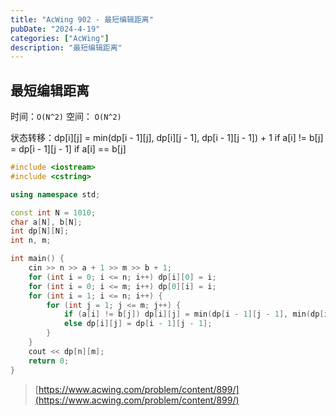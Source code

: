 ```yaml
---
title: "AcWing 902 - 最短编辑距离"
pubDate: "2024-4-19"
categories: ["AcWing"]
description: "最短编辑距离"
---
```


## 最短编辑距离

时间：`O(N^2)` 空间： `O(N^2)`

状态转移：dp[i][j] = min(dp[i - 1][j], dp[i][j - 1], dp[i - 1][j - 1]) + 1 if a[i] != b[j]
                 = dp[i - 1][j - 1] if a[i] == b[j]

```c++
#include <iostream>
#include <cstring>

using namespace std;

const int N = 1010;
char a[N], b[N];
int dp[N][N];
int n, m;

int main() {
    cin >> n >> a + 1 >> m >> b + 1;
    for (int i = 0; i <= n; i++) dp[i][0] = i;
    for (int i = 0; i <= m; i++) dp[0][i] = i;
    for (int i = 1; i <= n; i++) {
        for (int j = 1; j <= m; j++) {
            if (a[i] != b[j]) dp[i][j] = min(dp[i - 1][j - 1], min(dp[i - 1][j], dp[i][j - 1])) + 1;
            else dp[i][j] = dp[i - 1][j - 1];
        }
    }
    cout << dp[n][m];
    return 0;
}
```

> [https://www.acwing.com/problem/content/899/](https://www.acwing.com/problem/content/899/)
